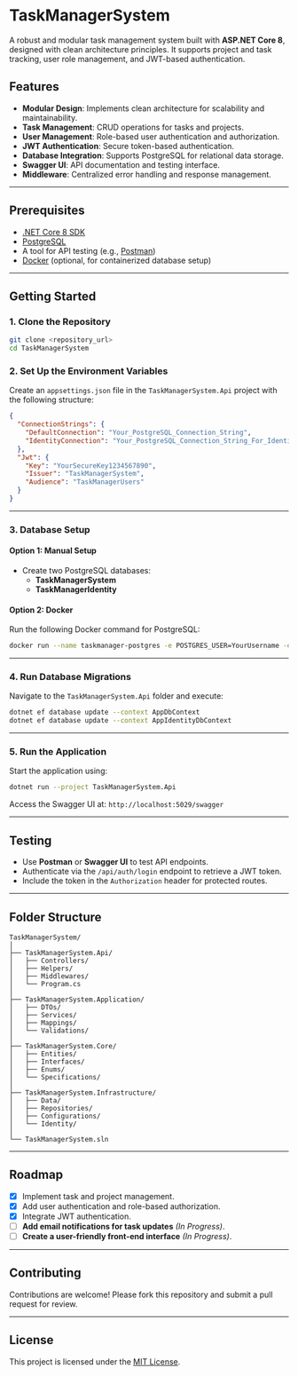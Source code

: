 
# TaskManagerSystem

A robust and modular task management system built with **ASP.NET Core 8**, designed with clean architecture principles. It supports project and task tracking, user role management, and JWT-based authentication.

## Features

- **Modular Design**: Implements clean architecture for scalability and maintainability.
- **Task Management**: CRUD operations for tasks and projects.
- **User Management**: Role-based user authentication and authorization.
- **JWT Authentication**: Secure token-based authentication.
- **Database Integration**: Supports PostgreSQL for relational data storage.
- **Swagger UI**: API documentation and testing interface.
- **Middleware**: Centralized error handling and response management.

---

## Prerequisites

- [.NET Core 8 SDK](https://dotnet.microsoft.com/)
- [PostgreSQL](https://www.postgresql.org/)
- A tool for API testing (e.g., [Postman](https://www.postman.com/))
- [Docker](https://www.docker.com/) (optional, for containerized database setup)

---

## Getting Started

### 1. Clone the Repository

```bash
git clone <repository_url>
cd TaskManagerSystem
```

### 2. Set Up the Environment Variables

Create an `appsettings.json` file in the `TaskManagerSystem.Api` project with the following structure:

```json
{
  "ConnectionStrings": {
    "DefaultConnection": "Your_PostgreSQL_Connection_String",
    "IdentityConnection": "Your_PostgreSQL_Connection_String_For_Identity"
  },
  "Jwt": {
    "Key": "YourSecureKey1234567890",
    "Issuer": "TaskManagerSystem",
    "Audience": "TaskManagerUsers"
  }
}
```

---

### 3. Database Setup

#### Option 1: Manual Setup
- Create two PostgreSQL databases:
  - **TaskManagerSystem**
  - **TaskManagerIdentity**

#### Option 2: Docker
Run the following Docker command for PostgreSQL:

```bash
docker run --name taskmanager-postgres -e POSTGRES_USER=YourUsername -e POSTGRES_PASSWORD=YourPassword -p 5432:5432 -d postgres
```

---

### 4. Run Database Migrations

Navigate to the `TaskManagerSystem.Api` folder and execute:

```bash
dotnet ef database update --context AppDbContext
dotnet ef database update --context AppIdentityDbContext
```

---

### 5. Run the Application

Start the application using:

```bash
dotnet run --project TaskManagerSystem.Api
```

Access the Swagger UI at: `http://localhost:5029/swagger`

---

## Testing

- Use **Postman** or **Swagger UI** to test API endpoints.
- Authenticate via the `/api/auth/login` endpoint to retrieve a JWT token.
- Include the token in the `Authorization` header for protected routes.

---

## Folder Structure

```plaintext
TaskManagerSystem/
│
├── TaskManagerSystem.Api/
│   ├── Controllers/
│   ├── Helpers/
│   ├── Middlewares/
│   └── Program.cs
│
├── TaskManagerSystem.Application/
│   ├── DTOs/
│   ├── Services/
│   ├── Mappings/
│   └── Validations/
│
├── TaskManagerSystem.Core/
│   ├── Entities/
│   ├── Interfaces/
│   ├── Enums/
│   └── Specifications/
│
├── TaskManagerSystem.Infrastructure/
│   ├── Data/
│   ├── Repositories/
│   ├── Configurations/
│   └── Identity/
│
└── TaskManagerSystem.sln
```

---

## Roadmap

- [x] Implement task and project management.
- [x] Add user authentication and role-based authorization.
- [x] Integrate JWT authentication.
- [ ] **Add email notifications for task updates** *(In Progress)*.
- [ ] **Create a user-friendly front-end interface** *(In Progress)*.

---

## Contributing

Contributions are welcome! Please fork this repository and submit a pull request for review.

---

## License

This project is licensed under the [MIT License](LICENSE).
